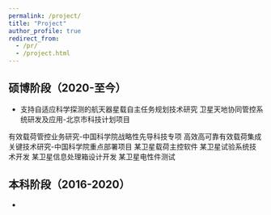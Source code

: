 ```yaml
---
permalink: /project/
title: "Project"
author_profile: true
redirect_from: 
  - /pr/
  - /project.html
---
```


## 硕博阶段（2020-至今）
- 支持自适应科学探测的航天器星载自主任务规划技术研究
卫星天地协同管控系统研发及应用-北京市科技计划项目



有效载荷管控业务研究-中国科学院战略性先导科技专项
高效高可靠有效载荷集成关键技术研究-中国科学院重点部署项目
某卫星载荷主控软件
某卫星试验系统技术开发
某卫星信息处理箱设计开发
某卫星电性件测试




## 本科阶段（2016-2020）
- 




